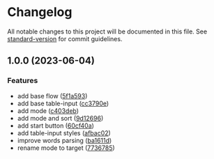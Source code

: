 # Changelog

All notable changes to this project will be documented in this file. See [standard-version](https://github.com/conventional-changelog/standard-version) for commit guidelines.

## 1.0.0 (2023-06-04)

### Features

- add base flow ([5f1a593](https://github.com/allohamora/learn-words-helper/commit/5f1a593042b2a1a2f732598a53a1344e717bac6a))
- add base table-input ([cc3790e](https://github.com/allohamora/learn-words-helper/commit/cc3790ee94094f4fbde1193fc0d909420806df56))
- add mode ([c403deb](https://github.com/allohamora/learn-words-helper/commit/c403deb53b3511ae6a3b06411ca8fc3d8780aaf7))
- add mode and sort ([9d12696](https://github.com/allohamora/learn-words-helper/commit/9d12696221134294b99cf636ab02ff1e47e8ab2c))
- add start button ([60cf40a](https://github.com/allohamora/learn-words-helper/commit/60cf40ad636682506b57bbf7aaf0d19481d92ab4))
- add table-input styles ([afbac02](https://github.com/allohamora/learn-words-helper/commit/afbac02ec0ea35278ad34bc67671f23945ec0e75))
- improve words parsing ([ba1611d](https://github.com/allohamora/learn-words-helper/commit/ba1611d7d13a62a0f80318671c59f8cff4f7756e))
- rename mode to target ([7736785](https://github.com/allohamora/learn-words-helper/commit/7736785a9e9ad02cdb9903343dfda196a6c4d822))
